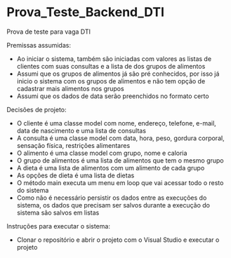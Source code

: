# Prova_Teste_Backend_DTI
Prova de teste para vaga DTI

Premissas assumidas:
  * Ao iniciar o sistema, também são iniciadas com valores as listas de clientes com suas consultas e a lista de dos grupos de alimentos
  * Assumi que os grupos de alimentos já são pré conhecidos, por isso já inicio o sistema com os grupos de alimentos e não tem opção de cadastrar mais alimentos nos grupos
  * Assumi que os dados de data serão preenchidos no formato certo

Decisões de projeto:
  * O cliente é uma classe model com nome, endereço, telefone, e-mail, data de nascimento e uma lista de consultas
  * A consulta é uma classe model com data, hora, peso, gordura corporal, sensação física, restrições alimentares
  * O alimento é uma classe model com grupo, nome e caloria
  * O grupo de alimentos é uma lista de alimentos que tem o mesmo grupo
  * A dieta é uma lista de alimentos com um alimento de cada grupo
  * As opções de dieta é uma lista de dietas
  * O método main executa um menu em loop que vai acessar todo o resto do sistema
  * Como não é necessário persistir os dados entre as execuções do sistema, os dados que precisam ser salvos durante a execução do sistema são salvos em listas

Instruções para executar o sistema:
  * Clonar o repositório e abrir o projeto com o Visual Studio e executar o projeto
